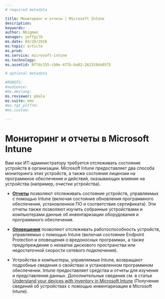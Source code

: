 ```yaml
---
# required metadata

title: Мониторинг и отчеты | Microsoft Intune
description:
keywords:
author: Nbigman
manager: jeffgilb
ms.date: 04/28/2016
ms.topic: article
ms.prod:
ms.service: microsoft-intune
ms.technology:
ms.assetid: 0f7dc155-cb8e-477b-ba02-2623194a9575

# optional metadata

#ROBOTS:
#audience:
#ms.devlang:
ms.reviewer: pbala
ms.suite: ems
#ms.tgt_pltfrm:
#ms.custom:

---
```


# Мониторинг и отчеты в Microsoft Intune
Вам как ИТ-администратору требуется отслеживать состояние устройств в организации. Microsoft Intune предоставляет два способа мониторинга этих устройств, а также состояния лицензии на программное обеспечение и действий, оказывающих влияние на устройства (например, очистки устройства).

-   **[Отчеты](understand-microsoft-intune-operations-by-using-reports.md)** позволяют отслеживать состояние устройств, управляемых с помощью Intune (включая состояние обновления программного обеспечения, установленное ПО и соответствие сертификата). 
     Эти отчеты также позволяют изучить собранные устройствами и компьютерами данные об инвентаризации оборудования и программного обеспечения.

-   **[Оповещения](get-notified-by-microsoft-intune-alerts.md)** позволяют отслеживать работоспособность устройств, управляемых с помощью Intune (включая состояние Endpoint Protection и оповещения о вредоносных программах, а также предупреждения о нехватке дискового пространства или недостаточной скорости сетевого подключения).

-   Устройства и компьютеры, управляемые Intune, возвращают подробные сведения о свойствах и установленном программном обеспечении.  Intune предоставляет средства и отчеты для изучения и представления данных. Дополнительные сведения см. в статье [Understand your devices with inventory in Microsoft Intune](understand-your-devices-with-inventory-in-microsoft-intune.md) (Получение сведений об устройствах с помощью инвентаризации в Microsoft Intune).



<!--HONumber=Jun16_HO1-->


